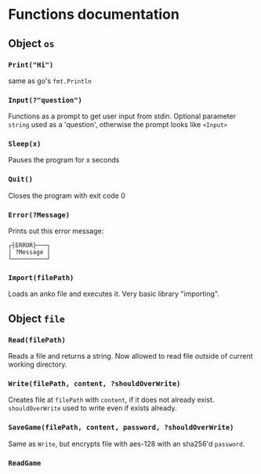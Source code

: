 # Functions documentation


## Object `os`

### `Print("Hi")`
same as go's `fmt.Println`

### `Input(?"question")`
Functions as a prompt to get user input from stdin.
Optional parameter `string` used as a 'question', otherwise the prompt looks like `<Input>`

### `Sleep(x)`
Pauses the program for x seconds 

### `Quit()`
Closes the program with exit code 0

### `Error(?Message)`
Prints out this error message:
```
┌┤ERROR├───┐
│ ?Message │
└──────────┘
```

### `Import(filePath)`
Loads an anko file and executes it. Very basic library "importing".

## Object `file`

### `Read(filePath)`
Reads a file and returns a string. Now allowed to read file outside of current working directory.

### `Write(filePath, content, ?shouldOverWrite)`
Creates file at `filePath` with `content`, if it does not already exist. `shouldOverWrite` used to write even if exists already.

### `SaveGame(filePath, content, password, ?shouldOverWrite)`
Same as `Write`, but encrypts file with aes-128 with an sha256'd `password`.

### `ReadGame`



